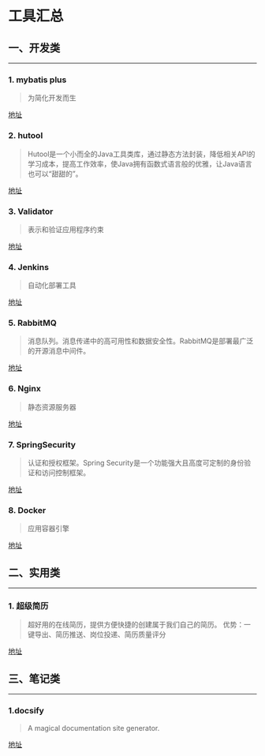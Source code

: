 # 工具汇总

## 一、开发类
---

### 1. mybatis plus
> 为简化开发而生

[地址](https://mp.baomidou.com/)


### 2. hutool
> Hutool是一个小而全的Java工具类库，通过静态方法封装，降低相关API的学习成本，提高工作效率，使Java拥有函数式语言般的优雅，让Java语言也可以“甜甜的”。

[地址](https://www.hutool.cn/)

### 3. Validator
> 表示和验证应用程序约束

[地址](http://hibernate.org/validator)


### 4. Jenkins
> 自动化部署工具

[地址](https://github.com/jenkinsci/jenkins)


### 5. RabbitMQ
> 消息队列。消息传递中的高可用性和数据安全性。RabbitMQ是部署最广泛的开源消息中间件。

[地址](https://www.rabbitmq.com/)

### 6. Nginx
> 静态资源服务器

[地址](https://www.nginx.com/)

### 7. SpringSecurity
> 认证和授权框架。Spring Security是一个功能强大且高度可定制的身份验证和访问控制框架。

[地址](https://spring.io/projects/spring-security)

### 8. Docker
> 应用容器引擎

[地址](https://www.docker.com/)


## 二、实用类
---

### 1. 超级简历
> 超好用的在线简历，提供方便快捷的创建属于我们自己的简历。
优势：一键导出、简历推送、岗位投递、简历质量评分

[地址](https://www.wondercv.com/)



## 三、笔记类
---

### 1.docsify
> A magical documentation site generator.

[地址](https://docsify.js.org/#/)